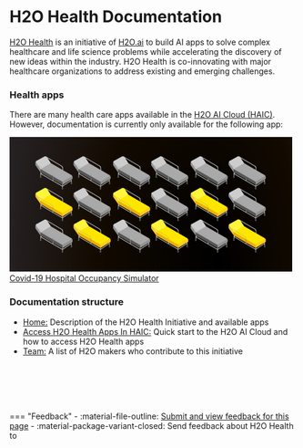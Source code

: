 <h1 class="home-page-title">H2O Health Documentation</h1>

<a href="https://h2o.ai/solutions/industry/health/" target="_blank" >H2O Health</a> is an initiative of <a href="https://www.h2o.ai/" target="_blank" >H2O.ai</a> to build AI apps to solve complex healthcare and life science problems while accelerating the discovery of new ideas within the industry. H2O Health is co-innovating with major healthcare organizations to address existing and emerging challenges.

<h3 class="suite-title">Health apps</h3>

There are many health care apps available in the <a href="https://cloud.h2o.ai/login?referer=%2F" target="_blank" >H2O AI Cloud (HAIC)</a>. However, documentation is currently only available for the following app:



<div class="home-suite-container">
  <a href="/epidemiology/covid_19_hospital_occupancy_simulator/overview/" class="home-app-link">
    <img src="assets/index/logo_chos.png" class="home-app-logo" />
    <span>Covid-19 Hospital Occupancy Simulator</span>
  </a>
</div>


<h3 class="suite-title">Documentation structure</h3>

<ul style="margin-bottom: 80px;">
  <li>
    <span><a class="table-of-contents-link" href="/">Home:</a> Description of the H2O Health Initiative and available apps</span>
  </li>
  <li>
    <span><a class="table-of-contents-link" href="/access_h2o_health_apps">Access H2O Health Apps In HAIC:</a> Quick start to the H2O AI Cloud and how to access H2O Health apps</span>
  </li>
  <li>
    <span><a class="table-of-contents-link" href="/team">Team:</a> A list of H2O makers who contribute to this initiative</span>
  </li>
</ul>


<br>
=== "Feedback"
    - :material-file-outline: <a href="https://github.com/h2oai/h2o-health/issues/new?assignees=5675sp&labels=h2o_health%2Fdocumentation&template=general_documentation_feedback.md&title=%5BH2O+Health+DOCS%5D" target="_blank">Submit and view feedback for this page</a>
    - :material-package-variant-closed: Send feedback about H2O Health to <niki.athanasiadou@h2o.ai>
